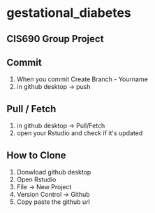 # gestational_diabetes
## CIS690 Group Project

## Commit
1. When you commit Create Branch - Yourname
2. in github desktop -> push

## Pull / Fetch
1. in github desktop -> Pull/Fetch
2. open your Rstudio and check if it's updated

## How to Clone
1. Donwload github desktop
2. Open Rstudio
3. File -> New Project
4. Version Control -> Github
5. Copy paste the github url
